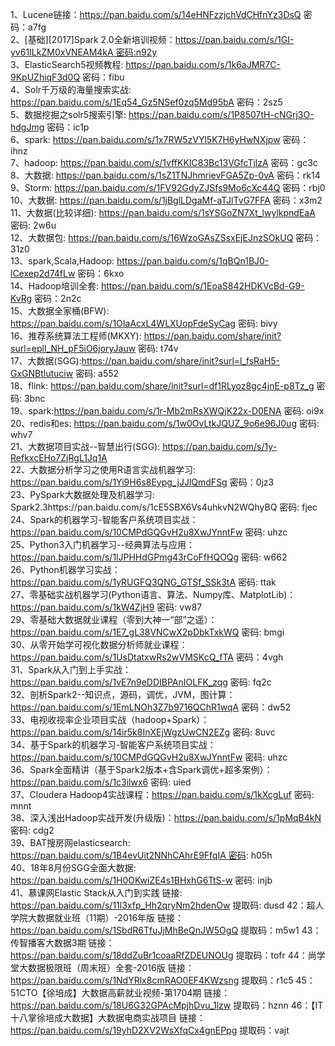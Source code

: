 1、Lucene链接：https://pan.baidu.com/s/14eHNFzzjchVdCHfnYz3DsQ 密码：a7fg  
2、[基础][2017]Spark 2.0全新培训视频：https://pan.baidu.com/s/1GI-yv61ILkZM0xVNEAM4kA 密码:n92y  
3、ElasticSearch5视频教程: https://pan.baidu.com/s/1k6aJMR7C-9KpUZhiqF3d0Q 密码：fibu  
4、Solr千万级的海量搜索实战: https://pan.baidu.com/s/1Eq54_Gz5NSef0zq5Md95bA 密码：2sz5  
5、数据挖掘之solr5搜索引擎: https://pan.baidu.com/s/1P8507tH-cNGrj3O-hdgJmg 密码：ic1p  
6、spark: https://pan.baidu.com/s/1x7RW5zVYl5K7H6yHwNXjpw 密码：ihnz  
7、hadoop: https://pan.baidu.com/s/1vffKKIC83Bc13VGfcTjlzA 密码：gc3c  
8、大数据: https://pan.baidu.com/s/1sZ1TNJhmrievFGA5Zp-0vA 密码：rk14  
9、Storm: https://pan.baidu.com/s/1FV92GdyZJSfs9Mo6cXc44Q 密码：rbj0  
10、大数据: https://pan.baidu.com/s/1jBglLDgaMf-aTJlTvG7FFA 密码：x3m2  
11、大数据(比较详细): https://pan.baidu.com/s/1sYSGoZN7Xt_lwylkpndEaA 密码: 2w6u  
12、大数据包: https://pan.baidu.com/s/16WzoGAsZSsxEjEJnzSOkUQ 密码：31z0  
13、spark,Scala,Hadoop: https://pan.baidu.com/s/1qBQn1BJ0-lCexep2d74fLw 密码：6kxo  
14、Hadoop培训全套: https://pan.baidu.com/s/1EoaS842HDKVcBd-G9-KvRg 密码：2n2c  
15、大数据全家桶(BFW): https://pan.baidu.com/s/1OIaAcxL4WLXUopFdeSyCag 密码: bivy  
16、推荐系统算法工程师(MKXY): https://pan.baidu.com/share/init?surl=eplI_NH_pF5iO6joryJauw 密码: t74v  
17、大数据(SGG):https://pan.baidu.com/share/init?surl=l_fsRaH5-GxGNBtlutuciw 密码: a552  
18、flink: https://pan.baidu.com/share/init?surl=df1RLyoz8gc4jnE-p8Tz_g 密码: 3bnc  
19、spark:https://pan.baidu.com/s/1r-Mb2mRsXWQjK22x-D0ENA 密码: oi9x  
20、redis和es: https://pan.baidu.com/s/1w0OvLtkJQUZ_9o6e96J0ug 密码: whv7  
21、大数据项目实战--智慧出行(SGG): https://pan.baidu.com/s/1y-RefkxcEHo7ZjRgL1Jq1A  
22、大数据分析学习之使用R语言实战机器学习: https://pan.baidu.com/s/1Yi9H6s8Eypg_jJJlQmdFSg  密码：0jz3  
23、PySpark大数据处理及机器学习: Spark2.3https://pan.baidu.com/s/1cE5SBX6Vs4uhkvN2WQhyBQ  密码: fjec  
24、Spark的机器学习-智能客户系统项目实战：https://pan.baidu.com/s/10CMPdGQGvH2u8XwJYnntFw 密码: uhzc  
25、Python3入门机器学习--经典算法与应用：https://pan.baidu.com/s/1lJPHHdGPmg43rCoFfHQOQg 密码: w662  
26、Python机器学习实战：https://pan.baidu.com/s/1yRUGFQ3QNG_GTSf_SSk3tA 密码: ttak  
27、零基础实战机器学习(Python语言、算法、Numpy库、MatplotLib)：https://pan.baidu.com/s/1kW4ZjH9 密码: vw87  
29、零基础大数据就业课程（零到大神一“部”之遥）：https://pan.baidu.com/s/1E7_gL38VNCwX2pDbkTxkWQ 密码: bmgi  
30、从零开始学可视化数据分析师就业课程：https://pan.baidu.com/s/1UsDtatxwRs2wVMSKcQ_fTA 密码：4vgh  
31、Spark从入门到上手实战：https://pan.baidu.com/s/1vE7n9eDDIBPAnIOLFK_zqg 密码: fq2c  
32、剖析Spark2--知识点，源码，调优，JVM，图计算：https://pan.baidu.com/s/1EmLNOh3Z7b9716QChR1wqA 密码：dw52  
33、电视收视率企业项目实战（hadoop+Spark）：https://pan.baidu.com/s/14ir5k8InXEjWgzUwCN2EZg 密码: 8uvc  
34、基于Spark的机器学习-智能客户系统项目实战：https://pan.baidu.com/s/10CMPdGQGvH2u8XwJYnntFw 密码: uhzc  
36、Spark全面精讲（基于Spark2版本+含Spark调优+超多案例）：https://pan.baidu.com/s/1c3ilwx6 密码: uied  
37、Cloudera Hadoop4实战课程：https://pan.baidu.com/s/1kXcgLuf  密码: mnnt  
38、深入浅出Hadoop实战开发(升级版)：https://pan.baidu.com/s/1pMqB4kN 密码: cdg2  
39、BAT搜房网elasticsearch: https://pan.baidu.com/s/1B4evUit2NNhCAhrE9FfqIA 密码: h05h  
40、18年8月份SGG全面大数据: https://pan.baidu.com/s/1H0OKwiZE4s1BHxhG6TtS-w 密码: injb  
41、慕课网Elastic Stack从入门到实践   链接: https://pan.baidu.com/s/11l3xfp_Hh2qryNm2hdenOw 提取码: dusd
42：超人学院大数据就业班（11期）-2016年版  链接：https://pan.baidu.com/s/1SbdR6TfuJjMhBeQnJW5OgQ  提取码：m5w1
43：传智播客大数据3期  链接：https://pan.baidu.com/s/18ddZuBr1coaaRfZDEUNOUg  提取码：tofr
44：尚学堂大数据极限班（周末班）全套-2016版  链接：https://pan.baidu.com/s/1NdYRlx8cmRAO0EF4KWzsng  提取码：r1c5
45：51CTO【徐培成】大数据高薪就业视频-第1704期  链接：https://pan.baidu.com/s/18U6G32GPAcMpjhDvu_1lzw  提取码：hznn
46：【IT十八掌徐培成大数据】大数据电商实战项目 链接：https://pan.baidu.com/s/19yhD2XV2WsXfqCx4gnEPpg  提取码：vajt

